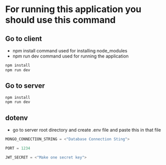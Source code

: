 # For running this application you should use this command

## Go to client 

* npm install command used for installing node_modules
* npm run dev command used for running the application

```javascript
npm install
npm run dev
```

## Go to server 

```javascript
npm install
npm run dev
```

## dotenv
* go to server root directory and create .env file and paste this in that file 

```javascript
MONGO_CONNECTION_STRING = <"Database Connection Sting">

PORT = 1234

JWT_SECRET = <"Make one secret key">
```